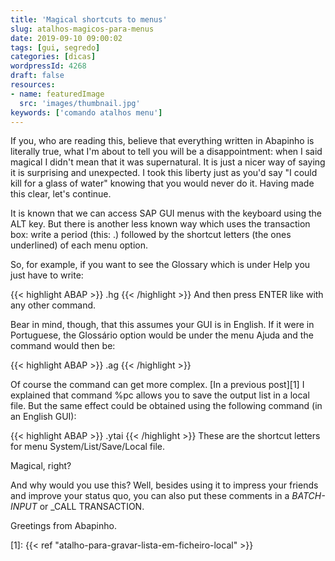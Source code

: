 ```yaml
---
title: 'Magical shortcuts to menus'
slug: atalhos-magicos-para-menus
date: 2019-09-10 09:00:02
tags: [gui, segredo]
categories: [dicas]
wordpressId: 4268
draft: false
resources:
- name: featuredImage
  src: 'images/thumbnail.jpg'
keywords: ['comando atalhos menu']
---
```

If you, who are reading this, believe that everything written in Abapinho is literally true, what I'm about to tell you will be a disappointment: when I said magical I didn't mean that it was supernatural. It is just a nicer way of saying it is surprising and unexpected. I took this liberty just as you'd say "I could kill for a glass of water" knowing that you would never do it. Having made this clear, let's continue.

<!--more-->

It is known that we can access SAP GUI menus with the keyboard using the ALT key. But there is another less known way which uses the transaction box: write a period (this: .) followed by the shortcut letters (the ones underlined) of each menu option.

So, for example, if you want to see the Glossary which is under Help you just have to write:

{{< highlight ABAP >}}
.hg
{{< /highlight >}}
And then press ENTER like with any other command.

Bear in mind, though, that this assumes your GUI is in English. If it were in Portuguese, the Glossário option would be under the menu Ajuda and the command would then be:

{{< highlight ABAP >}}
.ag
{{< /highlight >}}

Of course the command can get more complex. [In a previous post][1] I explained that command %pc allows you to save the output list in a local file. But the same effect could be obtained using the following command (in an English GUI):

{{< highlight ABAP >}}
.ytai
{{< /highlight >}}
These are the shortcut letters for menu System/List/Save/Local file.

Magical, right?

And why would you use this? Well, besides using it to impress your friends and improve your status quo, you can also put these comments in a _BATCH-INPUT_ or _CALL TRANSACTION.

Greetings from Abapinho.

   [1]: {{< ref "atalho-para-gravar-lista-em-ficheiro-local" >}}

